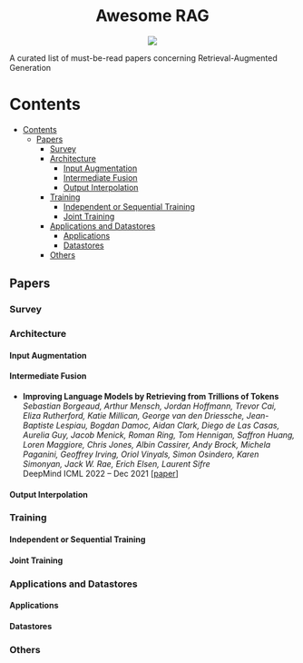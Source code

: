 <div align="center">
    <h1>Awesome RAG</h1>
    <a href="https://awesome.re"><img src="https://awesome.re/badge.svg"/></a>
</div>

A curated list of must-be-read papers concerning Retrieval-Augmented Generation

# Contents

- [Contents](#contents)
  - [Papers](#papers)
    - [Survey](#survey)
    - [Architecture](#architecture)
      - [Input Augmentation](#input-augmentation)
      - [Intermediate Fusion](#intermediate-fusion)
      - [Output Interpolation](#output-interpolation)
    - [Training](#training)
      - [Independent or Sequential Training](#independent-or-sequential-training)
      - [Joint Training](#joint-training)
    - [Applications and Datastores](#applications-and-datastores)
      - [Applications](#applications)
      - [Datastores](#datastores)
    - [Others](#others)

## Papers

### Survey


### Architecture

#### Input Augmentation

#### Intermediate Fusion

- **Improving Language Models by Retrieving from Trillions of Tokens**  
*Sebastian Borgeaud, Arthur Mensch, Jordan Hoffmann, Trevor Cai, Eliza Rutherford, Katie Millican, George van den Driessche, Jean-Baptiste Lespiau, Bogdan Damoc, Aidan Clark, Diego de Las Casas, Aurelia Guy, Jacob Menick, Roman Ring, Tom Hennigan, Saffron Huang, Loren Maggiore, Chris Jones, Albin Cassirer, Andy Brock, Michela Paganini, Geoffrey Irving, Oriol Vinyals, Simon Osindero, Karen Simonyan, Jack W. Rae, Erich Elsen, Laurent Sifre*  
DeepMind
ICML 2022 – Dec 2021 [[paper](https://arxiv.org/abs/2112.04426)]

#### Output Interpolation

### Training

#### Independent or Sequential Training

#### Joint Training


### Applications and Datastores

#### Applications

#### Datastores

### Others